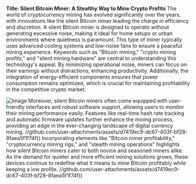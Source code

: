 **Title: Silent Bitcoin Miner: A Stealthy Way to Mine Crypto Profits**
The world of cryptocurrency mining has evolved significantly over the years, with innovations like the silent Bitcoin miner leading the charge in efficiency and discretion. A silent Bitcoin miner is designed to operate without generating excessive noise, making it ideal for home setups or urban environments where quietness is paramount. This type of miner typically uses advanced cooling systems and low-noise fans to ensure a peaceful mining experience. 
Keywords such as "Bitcoin mining," "crypto mining profits," and "silent mining hardware" are central to understanding this technology's appeal. By minimizing operational noise, miners can focus on their earnings without distractions, enhancing productivity. Additionally, the integration of energy-efficient components ensures that power consumption remains optimized, which is crucial for maintaining profitability in the competitive crypto market.

![Image](https://github.com/user-attachments/assets/d7419ec9-dc67-403f-bf28-8faea5f1f74f)
Moreover, silent Bitcoin miners often come equipped with user-friendly interfaces and robust software support, allowing users to monitor their mining performance easily. Features like real-time hash rate tracking and automatic firmware updates further enhance the mining process, providing an edge in the ever-changing landscape of digital currency mining.
 //github.com/user-attachments/assets/d7419ec9-dc67-403f-bf28-8faea5f1f74f))
Incorporating elements like "Bitcoin miner profitability," "cryptocurrency mining rigs," and "stealth mining operations" highlights how silent Bitcoin miners cater to both novice and seasoned miners alike. As the demand for quieter and more efficient mining solutions grows, these devices continue to redefine what it means to mine Bitcoin profitably while keeping a low profile.
 //github.com/user-attachments/assets/d7419ec9-dc67-403f-bf28-8faea5f1f74f))

